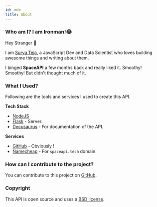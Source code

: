 ```yaml
---
id: mdx
title: About
---
```


### Who am I? I am Ironman!😂

Hey Stranger 👋

I am [Surya Teja](https://github.com/suryateja011), a JavaScript Dev and Data Scientist who loves building awesome things and writing about them.

I binged **SpaceAPI** a few months back and really liked it. Smoothy! Smoothy! But didn't thought much of it.

### What I Used?

Following are the tools and services I used to create this API.

**Tech Stack**

- [NodeJS](https://nodejs.org/en/)
- [Flask](https://flask.palletsprojects.com/en/1.1.x/) - Server.
- [Docusaurus](https://v2.docusaurus.io/) - For documentation of the API.

**Services**

- [GitHub](https://github.com/suryateja011/SpaceAPI) - Obviously !
- [Namecheap](https://www.get.tech/) - For `spaceapi.tech` domain.

### How can I contribute to the project?

You can contribute to this project on [GitHub](https://github.com/suryateja011/SpaceAPI).

### Copyright

This API is open source and uses a [BSD license](https://github.com/suryateja011/SpaceAPI/blob/main/LICENSE).

